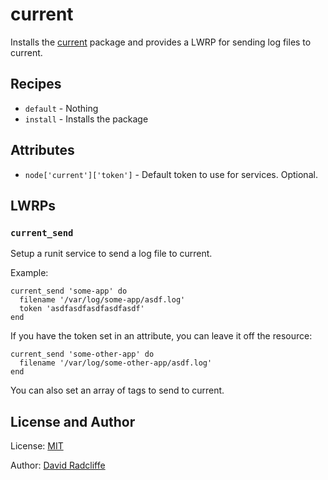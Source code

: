 # current

Installs the [current](http://current.sh/) package and provides a LWRP for sending log files to current.

## Recipes

* `default` - Nothing
* `install` - Installs the package

## Attributes

* `node['current']['token']` - Default token to use for services. Optional.

## LWRPs

### `current_send`

Setup a runit service to send a log file to current.

Example:

```
current_send 'some-app' do
  filename '/var/log/some-app/asdf.log'
  token 'asdfasdfasdfasdfasdf'
end
```

If you have the token set in an attribute, you can leave it off the resource:

```
current_send 'some-other-app' do
  filename '/var/log/some-other-app/asdf.log'
end
```

You can also set an array of tags to send to current.

## License and Author

License: [MIT](https://github.com/dwradcliffe/chef-curret/blob/master/LICENSE)

Author: [David Radcliffe](https://github.com/dwradcliffe)
